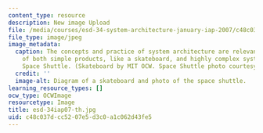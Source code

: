 ```yaml
---
content_type: resource
description: New image Upload
file: /media/courses/esd-34-system-architecture-january-iap-2007/c48c037dcc5207e5d3c0a1c062d43fe5_esd-34iap07-th.jpg
file_type: image/jpeg
image_metadata:
  caption: The concepts and practice of system architecture are relevant to the design
    of both simple products, like a skateboard, and highly complex systems, like the
    Space Shuttle. (Skateboard by MIT OCW. Space Shuttle photo courtesy of [NASA](http://www.nasa.gov/).)
  credit: ''
  image-alt: Diagram of a skateboard and photo of the space shuttle.
learning_resource_types: []
ocw_type: OCWImage
resourcetype: Image
title: esd-34iap07-th.jpg
uid: c48c037d-cc52-07e5-d3c0-a1c062d43fe5
---
```


